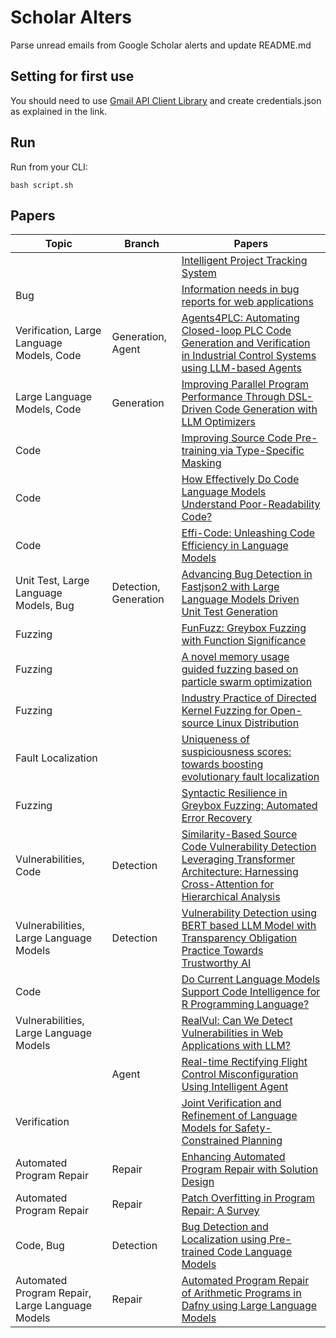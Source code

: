 # Scholar Alters
Parse unread emails from Google Scholar alerts and update README.md

## Setting for first use
You should need to use [Gmail API Client Library](https://developers.google.com/gmail/api/quickstart/python) and create
credentials.json as explained in the link.

## Run
Run from your CLI:
```
bash script.sh
```
## Papers

| Topic | Branch | Papers |
| --- | --- | --- |
|  |  | [Intelligent Project Tracking System](https://scholar.google.com/scholar_url?url=https://repositorio-aberto.up.pt/bitstream/10216/162393/2/694187.pdf&hl=en&sa=X&d=8259767732598166833&ei=-xYqZ5P-JrTA6rQPvJnU-AI&scisig=AFWwaeaAIwxcxnEVm-tlCwZ-xwix&oi=scholaralrt&hist=apJ4fD8AAAAJ:4465730527138788254:AFWwaebhnVuF-27TSh32-dm_KGTR&html=&pos=0&folt=cit) |
| Bug |  | [Information needs in bug reports for web applications](https://scholar.google.com/scholar_url?url=https://www.sciencedirect.com/science/article/pii/S0164121224002747&hl=vi&sa=X&d=10946824780941057558&ei=-xYqZ4PLLOG86rQPmbTRyQQ&scisig=AFWwaeZY12ipXYOh62tNy8y_UIME&oi=scholaralrt&hist=apJ4fD8AAAAJ:11355862984917483435:AFWwaeZvT_NNWQMu4_zZrEW644gW&html=&pos=0&folt=rel) |
| Verification, Large Language Models, Code | Generation, Agent | [Agents4PLC: Automating Closed-loop PLC Code Generation and Verification in Industrial Control Systems using LLM-based Agents](https://scholar.google.com/scholar_url?url=https://arxiv.org/pdf/2410.14209&hl=vi&sa=X&d=11237804185752726486&ei=-xYqZ4PLLOG86rQPmbTRyQQ&scisig=AFWwaeZmwlrYRmpzh937dzdlv3Ko&oi=scholaralrt&hist=apJ4fD8AAAAJ:11355862984917483435:AFWwaeZvT_NNWQMu4_zZrEW644gW&html=&pos=1&folt=rel) |
| Large Language Models, Code | Generation | [Improving Parallel Program Performance Through DSL-Driven Code Generation with LLM Optimizers](https://scholar.google.com/scholar_url?url=https://arxiv.org/pdf/2410.15625&hl=vi&sa=X&d=3867359641423923108&ei=-xYqZ4PLLOG86rQPmbTRyQQ&scisig=AFWwaebamYigLxEw5_WCRRRd5rj5&oi=scholaralrt&hist=apJ4fD8AAAAJ:11355862984917483435:AFWwaeZvT_NNWQMu4_zZrEW644gW&html=&pos=2&folt=rel) |
| Code |  | [Improving Source Code Pre-training via Type-Specific Masking](https://scholar.google.com/scholar_url?url=https://dl.acm.org/doi/pdf/10.1145/3699599&hl=en&sa=X&d=1370430673047686636&ei=-xYqZ52QLvDIy9YPoIOg6QI&scisig=AFWwaea3mZWk7nOiQd-aP7UVki6w&oi=scholaralrt&hist=apJ4fD8AAAAJ:11631047573362457156:AFWwaeYhbBKL65h4pzyKCNru3s-R&html=&pos=0&folt=rel) |
| Code |  | [How Effectively Do Code Language Models Understand Poor-Readability Code?](https://scholar.google.com/scholar_url?url=https://guxd.github.io/papers/hu2024ase-poorcodesumeval.pdf&hl=en&sa=X&d=4746267297747684651&ei=-xYqZ52QLvDIy9YPoIOg6QI&scisig=AFWwaeb3JzyRNjoPuVgvYpvxu5jx&oi=scholaralrt&hist=apJ4fD8AAAAJ:11631047573362457156:AFWwaeYhbBKL65h4pzyKCNru3s-R&html=&pos=1&folt=rel) |
| Code |  | [Effi-Code: Unleashing Code Efficiency in Language Models](https://scholar.google.com/scholar_url?url=https://arxiv.org/pdf/2410.10209&hl=en&sa=X&d=1109691509604134053&ei=-xYqZ52QLvDIy9YPoIOg6QI&scisig=AFWwaebZo9dlnJQoK-tmCtwbWQPC&oi=scholaralrt&hist=apJ4fD8AAAAJ:11631047573362457156:AFWwaeYhbBKL65h4pzyKCNru3s-R&html=&pos=2&folt=rel) |
| Unit Test, Large Language Models, Bug | Detection, Generation | [Advancing Bug Detection in Fastjson2 with Large Language Models Driven Unit Test Generation](https://scholar.google.com/scholar_url?url=https://arxiv.org/pdf/2410.09414&hl=en&sa=X&d=1156470535898230124&ei=-xYqZ52QLvDIy9YPoIOg6QI&scisig=AFWwaeY9IXIJ6ap8OGfdByRdY46L&oi=scholaralrt&hist=apJ4fD8AAAAJ:11631047573362457156:AFWwaeYhbBKL65h4pzyKCNru3s-R&html=&pos=3&folt=rel) |
| Fuzzing |  | [FunFuzz: Greybox Fuzzing with Function Significance](https://scholar.google.com/scholar_url?url=https://dl.acm.org/doi/pdf/10.1145/3702974&hl=en&sa=X&d=7161996206002831477&ei=-xYqZ72dK8e16rQPje2KiAE&scisig=AFWwaeZ6K9wVXpqTek5DFy85qFRL&oi=scholaralrt&hist=apJ4fD8AAAAJ:11137134570824175991:AFWwaeZJgvZkFmSwNlRigHvrI7d8&html=&pos=0&folt=rel) |
| Fuzzing |  | [A novel memory usage guided fuzzing based on particle swarm optimization](https://scholar.google.com/scholar_url?url=https://www.sciencedirect.com/science/article/pii/S2210650224002852&hl=en&sa=X&d=5225621378494061500&ei=-xYqZ72dK8e16rQPje2KiAE&scisig=AFWwaealmu-3hD96gFJcTBK5Lh_m&oi=scholaralrt&hist=apJ4fD8AAAAJ:11137134570824175991:AFWwaeZJgvZkFmSwNlRigHvrI7d8&html=&pos=1&folt=rel) |
| Fuzzing |  | [Industry Practice of Directed Kernel Fuzzing for Open-source Linux Distribution](https://scholar.google.com/scholar_url?url=https://dl.acm.org/doi/abs/10.1145/3691620.3695278&hl=en&sa=X&d=16861561295972838048&ei=-xYqZ72dK8e16rQPje2KiAE&scisig=AFWwaeZULIU9YUufBXk4Peo227Sg&oi=scholaralrt&hist=apJ4fD8AAAAJ:11137134570824175991:AFWwaeZJgvZkFmSwNlRigHvrI7d8&html=&pos=2&folt=rel) |
| Fault Localization |  | [Uniqueness of suspiciousness scores: towards boosting evolutionary fault localization](https://scholar.google.com/scholar_url?url=https://journals-sol.sbc.org.br/index.php/jserd/article/download/3651/2989&hl=en&sa=X&d=14758571335012012015&ei=-xYqZ72dK8e16rQPje2KiAE&scisig=AFWwaeZh5mYaaFb22tvL651Gzd-E&oi=scholaralrt&hist=apJ4fD8AAAAJ:11137134570824175991:AFWwaeZJgvZkFmSwNlRigHvrI7d8&html=&pos=3&folt=rel) |
| Fuzzing |  | [Syntactic Resilience in Greybox Fuzzing: Automated Error Recovery](https://scholar.google.com/scholar_url?url=https://dl.acm.org/doi/abs/10.1145/3691620.3695607&hl=en&sa=X&d=7917673209190172243&ei=-xYqZ72dK8e16rQPje2KiAE&scisig=AFWwaeam2V6y-1ah3DK5WfxaPqi-&oi=scholaralrt&hist=apJ4fD8AAAAJ:11137134570824175991:AFWwaeZJgvZkFmSwNlRigHvrI7d8&html=&pos=4&folt=rel) |
| Vulnerabilities, Code | Detection | [Similarity-Based Source Code Vulnerability Detection Leveraging Transformer Architecture: Harnessing Cross-Attention for Hierarchical Analysis](https://scholar.google.com/scholar_url?url=https://ieeexplore.ieee.org/iel8/6287639/6514899/10706239.pdf&hl=en&sa=X&d=1153375793646689943&ei=-xYqZ5XnMPOx6rQPgYOt-Qs&scisig=AFWwaebJymN35zqmXRTXMxBVth-N&oi=scholaralrt&hist=apJ4fD8AAAAJ:15725322226479601129:AFWwaeYp-8wbw5OHTjoCHLP43E0V&html=&pos=0&folt=rel) |
| Vulnerabilities, Large Language Models | Detection | [Vulnerability Detection using BERT based LLM Model with Transparency Obligation Practice Towards Trustworthy AI](https://scholar.google.com/scholar_url?url=https://www.sciencedirect.com/science/article/pii/S2666827024000744&hl=en&sa=X&d=1529898220563525001&ei=-xYqZ5XnMPOx6rQPgYOt-Qs&scisig=AFWwaeaYNfJgqLifDSr_UjCpoTqT&oi=scholaralrt&hist=apJ4fD8AAAAJ:15725322226479601129:AFWwaeYp-8wbw5OHTjoCHLP43E0V&html=&pos=1&folt=rel) |
| Code |  | [Do Current Language Models Support Code Intelligence for R Programming Language?](https://scholar.google.com/scholar_url?url=https://arxiv.org/pdf/2410.07793&hl=en&sa=X&d=14991957145492741001&ei=-xYqZ5XnMPOx6rQPgYOt-Qs&scisig=AFWwaeYlXwdLJ_oScGEzrjayWQUs&oi=scholaralrt&hist=apJ4fD8AAAAJ:15725322226479601129:AFWwaeYp-8wbw5OHTjoCHLP43E0V&html=&pos=2&folt=rel) |
| Vulnerabilities, Large Language Models |  | [RealVul: Can We Detect Vulnerabilities in Web Applications with LLM?](https://scholar.google.com/scholar_url?url=https://arxiv.org/pdf/2410.07573&hl=en&sa=X&d=15050971939616553281&ei=-xYqZ5XnMPOx6rQPgYOt-Qs&scisig=AFWwaebRGo-YMpQ3qD-ojMBT_h41&oi=scholaralrt&hist=apJ4fD8AAAAJ:15725322226479601129:AFWwaeYp-8wbw5OHTjoCHLP43E0V&html=&pos=3&folt=rel) |
|  | Agent | [Real-time Rectifying Flight Control Misconfiguration Using Intelligent Agent](https://scholar.google.com/scholar_url?url=https://dl.acm.org/doi/pdf/10.1145/3702994&hl=en&sa=X&d=8318900654737738884&ei=-xYqZ4rCL6S-y9YPxYvu0QY&scisig=AFWwaeabEuG_5knSLoSqMOp2qPc_&oi=scholaralrt&hist=apJ4fD8AAAAJ:13416253053927943580:AFWwaeZVA4m24uKFAp1p69HyQLno&html=&pos=0&folt=art) |
| Verification |  | [Joint Verification and Refinement of Language Models for Safety-Constrained Planning](https://scholar.google.com/scholar_url?url=https://arxiv.org/pdf/2410.14865&hl=en&sa=X&d=9752132239755285061&ei=-xYqZ83aKcXFy9YP-I6skQw&scisig=AFWwaebC_9gB3RvXQObIeZUTgrJT&oi=scholaralrt&hist=apJ4fD8AAAAJ:6234092987365270793:AFWwaeZHIN6aK_iU38VPuuMoYcVu&html=&pos=2&folt=rel) |
| Automated Program Repair | Repair | [Enhancing Automated Program Repair with Solution Design](https://scholar.google.com/scholar_url?url=https://dl.acm.org/doi/abs/10.1145/3691620.3695537&hl=en&sa=X&d=13028260361472785750&ei=-xYqZ83aKcXFy9YP-I6skQw&scisig=AFWwaeZjrWC_TWZHgIVTVlvhSl7O&oi=scholaralrt&hist=apJ4fD8AAAAJ:6234092987365270793:AFWwaeZHIN6aK_iU38VPuuMoYcVu&html=&pos=3&folt=rel) |
| Automated Program Repair | Repair | [Patch Overfitting in Program Repair: A Survey](https://scholar.google.com/scholar_url?url=https://www.researchgate.net/profile/Haoye-Tian/publication/385012043_Patch_Overfitting_in_Program_Repair_A_Survey/links/6711eece069cb92a811a7531/Patch-Overfitting-in-Program-Repair-A-Survey.pdf&hl=en&sa=X&d=11108732415671008885&ei=-xYqZ83aKcXFy9YP-I6skQw&scisig=AFWwaeZLmrbeV6OEcgEYdHDZo--a&oi=scholaralrt&hist=apJ4fD8AAAAJ:6234092987365270793:AFWwaeZHIN6aK_iU38VPuuMoYcVu&html=&pos=4&folt=rel) |
| Code, Bug | Detection | [Bug Detection and Localization using Pre-trained Code Language Models](https://scholar.google.com/scholar_url?url=https://dl.gi.de/bitstreams/1b3e1225-28f4-4696-9245-4c6a57b95702/download&hl=en&sa=X&d=18443862106254586297&ei=-xYqZ5roM9mDy9YPwsbB2AM&scisig=AFWwaeaP1-m3SGGn2r_f-tl-vvpi&oi=scholaralrt&hist=apJ4fD8AAAAJ:16488056128958629805:AFWwaeZVy5biUXZBZUZeh3-Oz0_I&html=&pos=0&folt=rel) |
| Automated Program Repair, Large Language Models | Repair | [Automated Program Repair of Arithmetic Programs in Dafny using Large Language Models](https://scholar.google.com/scholar_url?url=https://repositorio-aberto.up.pt/bitstream/10216/162406/2/694175.pdf&hl=en&sa=X&d=16672943977386690256&ei=-xYqZ7qzKMy_y9YPscSdqA8&scisig=AFWwaeZTHah1JiEbUz7LEPvMBZvu&oi=scholaralrt&hist=apJ4fD8AAAAJ:5778505219825515303:AFWwaeaDDOggOneW-z6K3HLjAzuP&html=&pos=1&folt=cit) |
